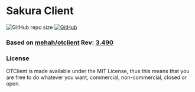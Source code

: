 # Sakura Client
![GitHub repo size](https://img.shields.io/github/repo-size/demonicat/sakura-client)
[![GitHub](https://img.shields.io/github/license/demonicat/sakura-client)](https://github.com/demonicat/sakura-client/blob/main/LICENSE)


### Based on [mehah/otclient](https://github.com/mehah/otclient) Rev: [3.490](https://github.com/mehah/otclient/tree/c4433f3dba1e2790038495ab056848e3344190ac)

### License

OTClient is made available under the MIT License, thus this means that you are free
to do whatever you want, commercial, non-commercial, closed or open.
